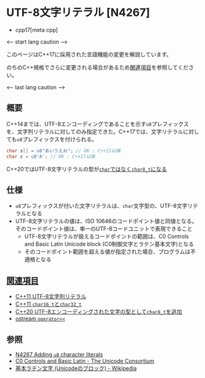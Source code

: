 # UTF-8文字リテラル [N4267]
* cpp17[meta cpp]

<-- start lang caution -->

このページはC++17に採用された言語機能の変更を解説しています。

のちのC++規格でさらに変更される場合があるため[関連項目](#relative_page)を参照してください。

<-- last lang caution -->

## 概要
C++14までは、UTF-8エンコーディングであることを示す`u8`プレフィックスを、文字列リテラルに対してのみ指定できた。C++17では、文字リテラルに対しても`u8`プレフィックスを付けられる。

```cpp
char s[] = u8"あいうえお"; // OK : C++11以降
char c = u8'A'; // OK : C++17以降
```

C++20ではUTF-8文字リテラルの型が[`char`ではなく`char8_t`になる](/lang/cpp20/char8_t.md)

## 仕様
- `u8`プレフィックスが付いた文字リテラルは、`char`文字型の、UTF-8文字リテラルとなる
- UTF-8文字リテラルの値は、ISO 10646のコードポイント値と同値となる。そのコードポイント値は、単一のUTF-8コードユニットで表現できること
    - UTF-8文字リテラルが扱えるコードポイントの範囲は、C0 Controls and Basic Latin Unicode block (C0制御文字とラテン基本文字)となる
    - そのコードポイント範囲を超える値が指定された場合、プログラムは不適格となる


## <a id="relative-page" href="#relative-page">関連項目</a>
- [C++11 UTF-8文字列リテラル](/lang/cpp11/utf8_string_literals.md)
- [C++11 `char16_t`と`char32_t`](/lang/cpp11/char16_32.md)
- [C++20 UTF-8エンコーディングされた文字の型として`char8_t`を追加](/lang/cpp20/char8_t.md)
- [ostream `operator<<`](/reference/ostream/basic_ostream/op_ostream_free.md)


## 参照
- [N4267 Adding `u8` character literals](http://www.open-std.org/jtc1/sc22/wg21/docs/papers/2014/n4267.html)
- [C0 Controls and Basic Latin - The Unicode Consortium](http://www.unicode.org/charts/PDF/U0000.pdf)
- [基本ラテン文字 (Unicodeのブロック) - Wikipedia](https://ja.wikipedia.org/wiki/%E5%9F%BA%E6%9C%AC%E3%83%A9%E3%83%86%E3%83%B3%E6%96%87%E5%AD%97_(Unicode%E3%81%AE%E3%83%96%E3%83%AD%E3%83%83%E3%82%AF))
